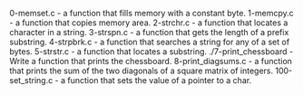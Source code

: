  0-memset.c - a function that fills memory with a constant byte.
 1-memcpy.c - a function that copies memory area.
 2-strchr.c - a function that locates a character in a string.
 3-strspn.c -  a function that gets the length of a prefix substring.
 4-strpbrk.c - a function that searches a string for any of a set of bytes.
 5-strstr.c -  a function that locates a substring.
 ./7-print_chessboard - Write a function that prints the chessboard.
8-print_diagsums.c - a function that prints the sum of the two diagonals of a square matrix of integers.
 100-set_string.c -  a function that sets the value of a pointer to a char.
